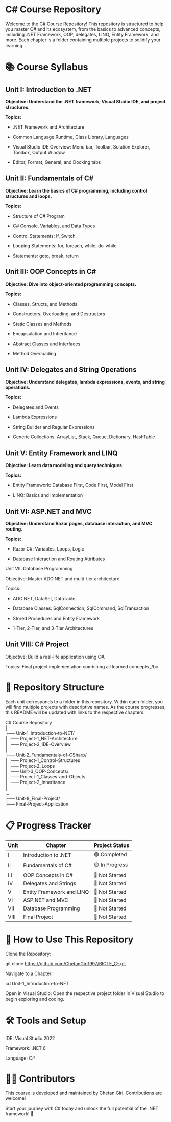 # C# Course Repository

Welcome to the C# Course Repository! This repository is structured to help you master C# and its ecosystem, from the basics to advanced concepts, including .NET Framework, OOP, delegates, LINQ, Entity Framework, and more. Each chapter is a folder containing multiple projects to solidify your learning.

# 📚 Course Syllabus

## Unit I: Introduction to .NET

<b>Objective: Understand the .NET framework, Visual Studio IDE, and project structures.</b>

<b>Topics:</b>

* .NET Framework and Architecture

* Common Language Runtime, Class Library, Languages

* Visual Studio IDE Overview: Menu bar, Toolbar, Solution Explorer, Toolbox, Output Window

* Editor, Format, General, and Docking tabs

## Unit II: Fundamentals of C#

<b> Objective: Learn the basics of C# programming, including control structures and loops.

Topics:</b>

* Structure of C# Program

* C# Console, Variables, and Data Types

* Control Statements: If, Switch

* Looping Statements: for, foreach, while, do-while

* Statements: goto, break, return

## Unit III: OOP Concepts in C#

<b>Objective: Dive into object-oriented programming concepts.

Topics:</b>

* Classes, Structs, and Methods

* Constructors, Overloading, and Destructors

* Static Classes and Methods

* Encapsulation and Inheritance

* Abstract Classes and Interfaces

* Method Overloading

## Unit IV: Delegates and String Operations

<b>Objective: Understand delegates, lambda expressions, events, and string operations.

Topics:</b>

* Delegates and Events

* Lambda Expressions

* String Builder and Regular Expressions

* Generic Collections: ArrayList, Stack, Queue, Dictionary, HashTable

## Unit V: Entity Framework and LINQ

<b> Objective: Learn data modeling and query techniques.

Topics:</b>

* Entity Framework: Database First, Code First, Model First

* LINQ: Basics and Implementation

## Unit VI: ASP.NET and MVC

<b> Objective: Understand Razor pages, database interaction, and MVC routing.

Topics:</b>

* Razor C#: Variables, Loops, Logic

* Database Interaction and Routing Attributes

Unit VII: Database Programming

</b>Objective: Master ADO.NET and multi-tier architecture.

Topics:</b>

* ADO.NET, DataSet, DataTable

* Database Classes: SqlConnection, SqlCommand, SqlTransaction

* Stored Procedures and Entity Framework

* 1-Tier, 2-Tier, and 3-Tier Architectures

## Unit VIII: C# Project

</b>Objective: Build a real-life application using C#.

Topics: Final project implementation combining all learned concepts.,/b>

# 🚀 Repository Structure

Each unit corresponds to a folder in this repository. Within each folder, you will find multiple projects with descriptive names. As the course progresses, this README will be updated with links to the respective chapters.

C# Course Repository  
│  
├── Unit-1_Introduction-to-NET/  
│   ├── Project-1_NET-Architecture  
│   ├── Project-2_IDE-Overview  
│  
├── Unit-2_Fundamentals-of-CSharp/  
│   ├── Project-1_Control-Structures  
│   ├── Project-2_Loops  
│ 
├── Unit-3_OOP-Concepts/  
│   ├── Project-1_Classes-and-Objects  
│   ├── Project-2_Inheritance  
│  
...  
├── Unit-8_Final-Project/  
    ├── Final-Project-Application  
  
# 📋 Progress Tracker

| Unit | Chapter                  | Project Status   |
|------|--------------------------|------------------|
| I    | Introduction to .NET     | 🟢 Completed     |
| II   | Fundamentals of C#       | 🟡 In Progress   |
| III  | OOP Concepts in C#       | 🔴 Not Started   |
| IV   | Delegates and Strings    | 🔴 Not Started   |
| V    | Entity Framework and LINQ| 🔴 Not Started   |
| VI   | ASP.NET and MVC          | 🔴 Not Started   |
| VII  | Database Programming     | 🔴 Not Started   |
| VIII | Final Project            | 🔴 Not Started   |


# 🎯 How to Use This Repository

Clone the Repository:

git clone https://github.com/ChetanGiri1997/BICTE_C-.git

Navigate to a Chapter:

cd Unit-1_Introduction-to-NET

Open in Visual Studio:
Open the respective project folder in Visual Studio to begin exploring and coding.

# 🛠️ Tools and Setup

IDE: Visual Studio 2022

Framework: .NET 6

Language: C#

# 👨‍💻 Contributors

This course is developed and maintained by Chetan Giri. Contributions are welcome!


Start your journey with C# today and unlock the full potential of the .NET framework! 🚀


